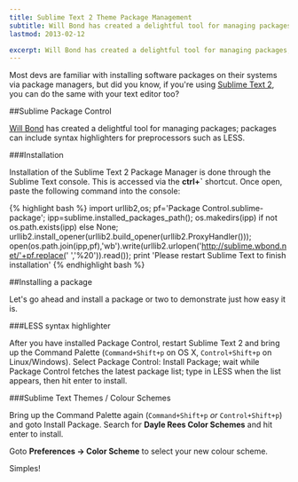```yaml
---
title: Sublime Text 2 Theme Package Management
subtitle: Will Bond has created a delightful tool for managing packages; packages can include syntax highlighters for preprocessors such as LESS.
lastmod: 2013-02-12

excerpt: Will Bond has created a delightful tool for managing packages; packages can include syntax highlighters for preprocessors such as LESS.
---
```


Most devs are familiar with installing software packages on their systems via package managers, but did you know, if you're using [Sublime Text 2][1], you can do the same with your text editor too?

##Sublime Package Control

[Will Bond][2] has created a delightful tool for managing packages; packages can include syntax highlighters for preprocessors such as LESS.

###Installation

Installation of the Sublime Text 2 Package Manager is done through the Sublime Text console. This is accessed via the **ctrl+`** shortcut. Once open, paste the following command into the console:

{% highlight bash %}
import urllib2,os; pf='Package Control.sublime-package'; ipp=sublime.installed_packages_path(); os.makedirs(ipp) if not os.path.exists(ipp) else None; urllib2.install_opener(urllib2.build_opener(urllib2.ProxyHandler())); open(os.path.join(ipp,pf),'wb').write(urllib2.urlopen('http://sublime.wbond.net/'+pf.replace(' ','%20')).read()); print 'Please restart Sublime Text to finish installation'
{% endhighlight bash %}

##Installing a package

Let's go ahead and install a package or two to demonstrate just how easy it is.

###LESS syntax highlighter

After you have installed Package Control, restart Sublime Text 2 and bring up the Command Palette (`Command+Shift+p` on OS X, `Control+Shift+p` on Linux/Windows). Select Package Control: Install Package; wait while Package Control fetches the latest package list; type in LESS when the list appears, then hit enter to install.

###Sublime Text Themes / Colour Schemes

Bring up the Command Palette again (`Command+Shift+p` *or* `Control+Shift+p`) and goto Install Package. Search for **Dayle Rees Color Schemes** and hit enter to install.

Goto **Preferences -> Color Scheme** to select your new colour scheme.


Simples!

[1]: http://www.sublimetext.com/2
[2]: http://twitter.com/wbond
[3]: http://wbond.net/sublime_packages/package_control
